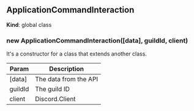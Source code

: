 <a name="ApplicationCommandInteraction"></a>

## ApplicationCommandInteraction
**Kind**: global class  
<a name="new_ApplicationCommandInteraction_new"></a>

### new ApplicationCommandInteraction([data], guildId, client)
It's a constructor for a class that extends another class.


| Param | Description |
| --- | --- |
| [data] | The data from the API |
| guildId | The guild ID |
| client | Discord.Client |

